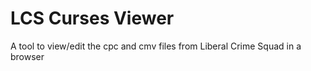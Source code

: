 # LCS Curses Viewer
 A tool to view/edit the cpc and cmv files from Liberal Crime Squad in a browser
